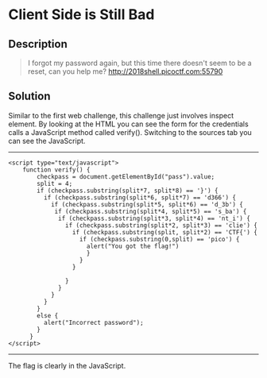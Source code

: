 # Client Side is Still Bad
## Description
>I forgot my password again, but this time there doesn't seem to be a reset, can you help me? http://2018shell.picoctf.com:55790
## Solution
Similar to the first web challenge, this challenge just involves inspect
element. By looking at the HTML you can see the form for the credentials calls a
JavaScript method called verify(). Switching to the sources tab you can see the
JavaScript.
***
    <script type="text/javascript">
        function verify() {
            checkpass = document.getElementById("pass").value;
            split = 4;
            if (checkpass.substring(split*7, split*8) == '}') {
              if (checkpass.substring(split*6, split*7) == 'd366') {
                if (checkpass.substring(split*5, split*6) == 'd_3b') {
                 if (checkpass.substring(split*4, split*5) == 's_ba') {
                  if (checkpass.substring(split*3, split*4) == 'nt_i') {
                    if (checkpass.substring(split*2, split*3) == 'clie') {
                      if (checkpass.substring(split, split*2) == 'CTF{') {
                        if (checkpass.substring(0,split) == 'pico') {
                          alert("You got the flag!")
                          }
                        }
                      }
              
                    }
                  }
                }
              }
            }
            else {
              alert("Incorrect password");
            }
          }
    </script>
***
The flag is clearly in the JavaScript.

